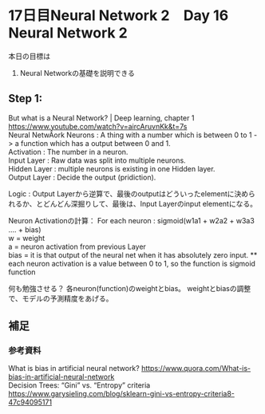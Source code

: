 # 17日目Neural Network 2　Day 16 Neural Network 2

本日の目標は
1. Neural Networkの基礎を説明できる

## Step 1:
But what is a Neural Network? | Deep learning, chapter 1  https://www.youtube.com/watch?v=aircAruvnKk&t=7s  
Neural NetwÂork
Neurons : A thing with a number which is between 0 to 1 -> a function which has a output between 0 and 1.  
Activation : The number in a neuron.  
Input Layer : Raw data was split into multiple neurons.  
Hidden Layer : multiple neurons is existing in one Hidden layer.  
Output Layer : Decide the output (pridiction).  

Logic :
Output Layerから逆算で、最後のoutputはどういったelementに決められるか、とどんどん深掘りして、最後は、Input Layerのinput elementになる。  

Neuron Activationの計算：
For each neuron : sigmoid(w1a1 + w2a2 + w3a3 .... + bias)  
w = weight  
a = neuron activation from previous Layer  
bias = it is that output of the neural net when it has absolutely zero input.
** each neuron activation is a value between 0 to 1, so the function is sigmoid function  

何も勉強させる？
各neuron(function)のweightとbias。
weightとbiasの調整で、モデルの予測精度をあげる。

## 補足

### 参考資料
What is bias in artificial neural network? https://www.quora.com/What-is-bias-in-artificial-neural-network  
Decision Trees: “Gini” vs. “Entropy” criteria	https://www.garysieling.com/blog/sklearn-gini-vs-entropy-criteria8-47c94095171  
